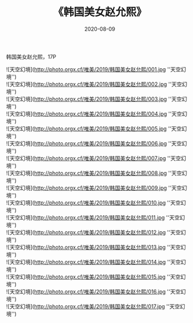 ﻿---
layout: post
title:  《韩国美女赵允熙》
date:   2020-08-09
img: http://photo.orgx.cf/唯美/2019/韩国美女赵允熙/000.jpg
tags: [美女, 清纯, 唯美]
---

韩国美女赵允熙，17P



![天空幻境](http://photo.orgx.cf/唯美/2019/韩国美女赵允熙/001.jpg ''天空幻境'') <br>
![天空幻境](http://photo.orgx.cf/唯美/2019/韩国美女赵允熙/002.jpg ''天空幻境'') <br>
![天空幻境](http://photo.orgx.cf/唯美/2019/韩国美女赵允熙/003.jpg ''天空幻境'') <br>
![天空幻境](http://photo.orgx.cf/唯美/2019/韩国美女赵允熙/004.jpg ''天空幻境'') <br>
![天空幻境](http://photo.orgx.cf/唯美/2019/韩国美女赵允熙/005.jpg ''天空幻境'') <br>
![天空幻境](http://photo.orgx.cf/唯美/2019/韩国美女赵允熙/006.jpg ''天空幻境'') <br>
![天空幻境](http://photo.orgx.cf/唯美/2019/韩国美女赵允熙/007.jpg ''天空幻境'') <br>
![天空幻境](http://photo.orgx.cf/唯美/2019/韩国美女赵允熙/008.jpg ''天空幻境'') <br>
![天空幻境](http://photo.orgx.cf/唯美/2019/韩国美女赵允熙/009.jpg ''天空幻境'') <br>
![天空幻境](http://photo.orgx.cf/唯美/2019/韩国美女赵允熙/010.jpg ''天空幻境'') <br>
![天空幻境](http://photo.orgx.cf/唯美/2019/韩国美女赵允熙/011.jpg ''天空幻境'') <br>
![天空幻境](http://photo.orgx.cf/唯美/2019/韩国美女赵允熙/012.jpg ''天空幻境'') <br>
![天空幻境](http://photo.orgx.cf/唯美/2019/韩国美女赵允熙/013.jpg ''天空幻境'') <br>
![天空幻境](http://photo.orgx.cf/唯美/2019/韩国美女赵允熙/014.jpg ''天空幻境'') <br>
![天空幻境](http://photo.orgx.cf/唯美/2019/韩国美女赵允熙/015.jpg ''天空幻境'') <br>
![天空幻境](http://photo.orgx.cf/唯美/2019/韩国美女赵允熙/016.jpg ''天空幻境'') <br>
![天空幻境](http://photo.orgx.cf/唯美/2019/韩国美女赵允熙/017.jpg ''天空幻境'') <br>